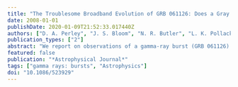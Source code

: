 ```yaml
---
title: "The Troublesome Broadband Evolution of GRB 061126: Does a Gray Burst Imply Gray Dust?"
date: 2008-01-01
publishDate: 2020-01-09T21:52:33.017440Z
authors: ["D. A. Perley", "J. S. Bloom", "N. R. Butler", "L. K. Pollack", "J. Holtzman", "C. H. Blake", "D. Kocevski", "W. T. Vestrand", "W. Li", "R. J. Foley", "E. Bellm", "H. -W. Chen", "J. X. Prochaska", "D. Starr", "A. V. Filippenko", "E. E. Falco", "A. H. Szentgyorgyi", "J. Wren", "P. R. Wozniak", "R. White", "J. Pergande"]
publication_types: ["2"]
abstract: "We report on observations of a gamma-ray burst (GRB 061126) with an extremely bright (R ≈ 12 mag at peak) early-time optical afterglow. The optical afterglow is already fading as a power law 22 s after the trigger, with no detectable prompt contribution in our first exposure, which was coincident with a large prompt-emission gamma-ray pulse. The optical- infrared photometric SED is an excellent fit to a power law, but it exhibits a moderate red-to-blue evolution in the spectral index at about 500 s after the burst. This color change is contemporaneous with a switch from a relatively fast decay to slower decay. The rapidly decaying early afterglow is broadly consistent with synchrotron emission from a reverse shock, but a bright forward-shock component predicted by the intermediate- to late-time X-ray observations under the assumptions of standard afterglow models is not observed. Indeed, despite its remarkable early-time brightness, this burst would qualify as a dark burst at later times on the basis of its nearly flat optical-to-X-ray spectral index. Our photometric SED provides no evidence of host galaxy extinction, requiring either large quantities of gray dust in the host system (at redshift 1.1588 +/- 0.0006, based on our late-time Keck spectroscopy) or separate physical origins for the X-ray and optical afterglows."
featured: false
publication: "*Astrophysical Journal*"
tags: ["gamma rays: bursts", "Astrophysics"]
doi: "10.1086/523929"
---
```


